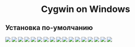 <h1 align="center">Cygwin on Windows</h1>

## Установка по-умолчанию
![](/img/1.jpg)
![](/img/2.jpg)
![](/img/3.jpg)
![](/img/4.jpg)
![](/img/5.jpg)
![](/img/6.jpg)
![](/img/7.jpg)
![](/img/8.jpg)
![](/img/9.jpg)
![](/img/10.jpg)
![](/img/11.jpg)
![](/img/12.jpg)
![](/img/13.jpg)
![](/img/14.jpg)
![](/img/15.jpg)
![](/img/16.jpg)
![](/img/17.jpg)

